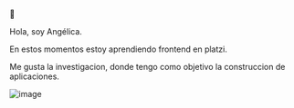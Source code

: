 👯

Hola, soy Angélica.

En estos momentos estoy aprendiendo frontend en platzi.

Me gusta la investigacion, donde tengo como objetivo la construccion de aplicaciones.

 ![image](https://682430.smushcdn.com/1763018/wp-content/uploads/2017/09/logotipo-evolucion-videojuegos-pong-nolan-bushnell-atari.gif?lossy=1&strip=1&webp=1)
